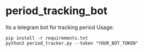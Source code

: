 # period_tracking_bot
Its a telegram bot for tracking period
Usage:
```
pip install -r requirements.txt
python3 period_tracker.py --token "YOUR_BOT_TOKEN"
```
